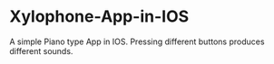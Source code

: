 # Xylophone-App-in-IOS
A simple Piano type App in IOS. Pressing different buttons produces different sounds.
